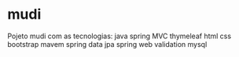 # mudi
Pojeto mudi com as tecnologias:
java
spring
MVC
thymeleaf
html
css
bootstrap
mavem
spring data jpa
spring web
validation
mysql
